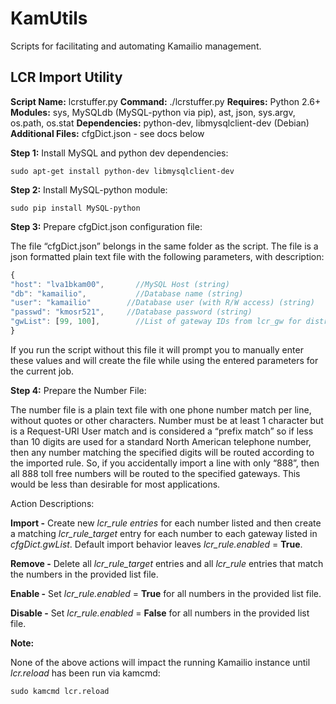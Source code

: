 # KamUtils

Scripts for facilitating and automating Kamailio management.

## LCR Import Utility

   **Script Name:** lcrstuffer.py
   **Command:** ./lcrstuffer.py <NUMBERFILE> <ACTION>
   **Requires:** Python 2.6+
   **Modules:** sys, MySQLdb (MySQL-python via pip), ast, json, sys.argv, os.path, os.stat
   **Dependencies:** python-dev, libmysqlclient-dev (Debian)
   **Additional Files:** cfgDict.json - see docs below

**Step 1:** Install MySQL and python dev dependencies:

```
sudo apt-get install python-dev libmysqlclient-dev 
```

**Step 2:** Install MySQL-python module:

```
sudo pip install MySQL-python
```

**Step 3:** Prepare cfgDict.json configuration file:

The file “cfgDict.json” belongs in the same folder as the script. The file is a json formatted plain text file with the following parameters, with description:

```javascript
{
"host": "lva1bkam00",		//MySQL Host (string)
"db": "kamailio",		    //Database name (string)
"user": "kamailio"		  //Database user (with R/W access) (string)
"passwd": "kmosr521",	  //Database password (string)
"gwList": [99, 100],		//List of gateway IDs from lcr_gw for distribution (array)
}
```


If you run the script without this file it will prompt you to manually enter these values and will create the file while using the entered parameters for the current job.

**Step 4:** Prepare the Number File:

The number file is a plain text file with one phone number match per line, without quotes or other characters. Number must be at least 1 character but is a Request-URI User match and is considered a “prefix match” so if less than 10 digits are used for a standard North American telephone number, then any number matching the specified digits will be routed according to the imported rule. So, if you accidentally import a line with only “888”, then all 888 toll free numbers will be routed to the specified gateways. This would be less than desirable for most applications.



Action Descriptions:

**Import -** Create new *lcr_rule entries* for each number listed and then create a matching *lcr_rule_target* entry for each number to each gateway listed in *cfgDict.gwList*. Default import behavior leaves *lcr_rule.enabled* = **True**.

**Remove -** Delete all *lcr_rule_target* entries and all *lcr_rule* entries that match the numbers in the provided list file.

**Enable -** Set *lcr_rule.enabled* = **True** for all numbers in the provided list file.

**Disable -** Set *lcr_rule.enabled* = **False** for all numbers in the provided list file.




**Note:** 

None of the above actions will impact the running Kamailio instance until *lcr.reload* has been run via kamcmd:

```
sudo kamcmd lcr.reload
```
